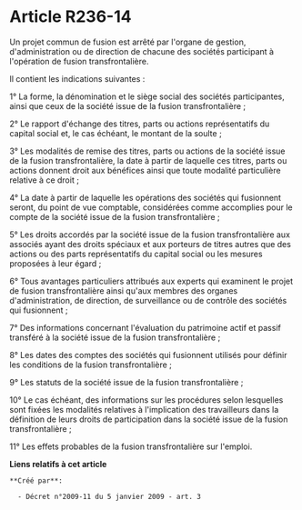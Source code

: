 # Article R236-14

Un projet commun de fusion est arrêté par l'organe de gestion, d'administration  ou de direction de chacune des sociétés
participant à l'opération de fusion  transfrontalière.

Il contient les indications suivantes  :

1° La forme, la dénomination et le siège social des  sociétés participantes, ainsi que ceux de la société issue de la fusion
transfrontalière ;

2° Le rapport d'échange des titres, parts  ou actions représentatifs du capital social et, le cas échéant, le montant de la
soulte ;

3° Les modalités de remise des titres, parts ou  actions de la société issue de la fusion transfrontalière, la date à partir
de  laquelle ces titres, parts ou actions donnent droit aux bénéfices ainsi que  toute modalité particulière relative à ce
droit ;

4° La date  à partir de laquelle les opérations des sociétés qui fusionnent seront, du point  de vue comptable, considérées
comme accomplies pour le compte de la société  issue de la fusion transfrontalière ;

5° Les droits accordés  par la société issue de la fusion transfrontalière aux associés ayant des droits  spéciaux et aux
porteurs de titres autres que des actions ou des parts  représentatifs du capital social ou les mesures proposées à leur
égard ;

6° Tous avantages particuliers attribués aux experts qui examinent  le projet de fusion transfrontalière ainsi qu'aux membres
des organes  d'administration, de direction, de surveillance ou de contrôle des sociétés qui  fusionnent ;

7° Des informations concernant l'évaluation du  patrimoine actif et passif transféré à la société issue de la fusion
transfrontalière ;

8° Les dates des comptes des sociétés qui  fusionnent utilisés pour définir les conditions de la fusion transfrontalière  ;

9° Les statuts de la société issue de la fusion  transfrontalière ;

10° Le cas échéant, des informations sur  les procédures selon lesquelles sont fixées les modalités relatives à
l'implication des travailleurs dans la définition de leurs droits de  participation dans la société issue de la fusion
transfrontalière ;

11° Les effets probables de la fusion transfrontalière sur  l'emploi.

**Liens relatifs à cet article**

	**Créé par**:

	  - Décret n°2009-11 du 5 janvier 2009 - art. 3
